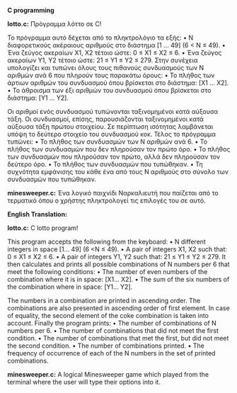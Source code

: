 **C programming**


**lotto.c:** Πρόγραμμα λόττο σε C!

Το πρόγραμμα αυτό δέχεται από το πληκτρολόγιο τα εξής:
• Ν διαφορετικούς ακέραιους αριθμούς στο διάστημα [1 … 49] (6 < Ν ≤ 49).
• Ένα ζεύγος ακεραίων Χ1, Χ2 τέτοιο ώστε: 0 ≤ Χ1 ≤ Χ2 ≤ 6.
• Ένα ζεύγος ακεραίων Υ1, Υ2 τέτοιο ώστε: 21 ≤ Υ1 ≤ Υ2 ≤ 279.
Στην συνέχεια υπολογίζει και τυπώνει όλους τους πιθανούς συνδυασμούς των Ν αριθμών ανά 6 που πληρούν τους παρακάτω όρους:
• Το πλήθος των άρτιων αριθμών του συνδυασμού όπου βρίσκεται στο διάστημα: [Χ1 … Χ2].
• Το άθροισμα των έξι αριθμών του συνδυασμού όπου βρίσκεται στο διάστημα: [Υ1 … Υ2].

Οι αριθμοί ενός συνδυασμού τυπώνονται ταξινομημένοι κατά αύξουσα τάξη. Οι συνδυασμοί, επίσης, παρουσιάζονται ταξινομημένοι κατά αύξουσα τάξη πρώτου στοιχείου. Σε περίπτωση ισότητας λαμβάνεται υπόψη το δεύτερο στοιχείο του συνδυασμού κοκ.
Τέλος το πρόγραμμα τυπώνει:
• Το πλήθος των συνδυασμών των Ν αριθμών ανά 6.
• Το πλήθος των συνδυασμών που δεν πληρούσαν τον πρώτο όρο.
• Το πλήθος των συνδυασμών που πληρούσαν τον πρώτο, αλλά δεν πληρούσαν τον δεύτερο όρο.
• Το πλήθος των συνδυασμών που τυπώθηκαν.
• Τη συχνότητα εμφάνισης του κάθε ένα από τους Ν αριθμούς στο σύνολο των συνδυασμών που τυπώθηκαν.

**minesweeper.c:** Ένα λογικό παιχνίδι Ναρκαλιευτή που παίζεται από το τερματικό όπου ο χρήστης πληκτρολογεί τις επιλογές του σε αυτό.

**English Translation:**

**lotto.c:** C lotto program!

This program accepts the following from the keyboard:
• N different integers in space [1… 49] (6 <N ≤ 49).
• A pair of integers X1, X2 such that: 0 ≤ X1 ≤ X2 ≤ 6.
• A pair of integers Υ1, Υ2 such that: 21 ≤ Υ1 ≤ Υ2 ≤ 279.
It then calculates and prints all possible combinations of N numbers per 6 that meet the following conditions:
• The number of even numbers of the combination where it is in space: [X1… X2].
• The sum of the six numbers of the combination where in space: [Υ1… Υ2].

The numbers in a combination are printed in ascending order. The combinations are also presented in ascending order of first element. In case of equality, the second element of the coke combination is taken into account.
Finally the program prints:
• The number of combinations of N numbers per 6.
• The number of combinations that did not meet the first condition.
• The number of combinations that met the first, but did not meet the second condition.
• The number of combinations printed.
• The frequency of occurrence of each of the N numbers in the set of printed combinations.

**minesweeper.c:** A logical Minesweeper game which played from the terminal where the user will type their options into it.
